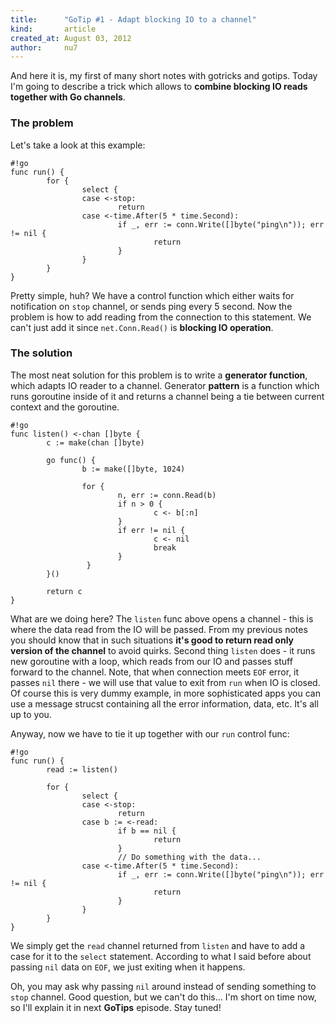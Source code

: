 ```yaml
---
title:      "GoTip #1 - Adapt blocking IO to a channel"
kind:       article
created_at: August 03, 2012
author:     nu7
---
```


And here it is, my first of many short notes with gotricks and gotips. Today
I'm going to describe a trick which allows to **combine blocking IO 
reads together with Go channels**.

### The problem

Let's take a look at this example:

    #!go
    func run() {
            for {
                    select {
                    case <-stop:
                            return
                    case <-time.After(5 * time.Second):
                            if _, err := conn.Write([]byte("ping\n")); err != nil {
                                    return
                            }
                    }
            }
    }

Pretty simple, huh? We have a control function which either waits for
notification on `stop` channel, or sends ping every 5 second. Now the problem
is how to add reading from the connection to this statement. We can't just
add it since `net.Conn.Read()` is **blocking IO operation**.

### The solution

The most neat solution for this problem is to write a **generator function**,
which adapts IO reader to a channel. Generator __pattern__ is a function
which runs goroutine inside of it and returns a channel being a tie between
current context and the goroutine.

    #!go
    func listen() <-chan []byte {
            c := make(chan []byte)

            go func() {
                    b := make([]byte, 1024)

                    for {
                            n, err := conn.Read(b)
                            if n > 0 {
                                    c <- b[:n]
                            }
                            if err != nil {
                                    c <- nil
                                    break
                            }
                     }
            }()
            
            return c 
    }

What are we doing here? The `listen` func above opens a channel - this is
where the data read from the IO will be passed. From my previous notes you
should know that in such situations **it's good to return read only version of 
the channel** to avoid quirks. Second thing `listen` does - it runs 
new goroutine with a loop, which reads from our IO and passes stuff
forward to the channel. Note, that when connection meets
`EOF` error, it passes `nil` there - we will use that value to exit
from `run` when IO is closed. Of course this is very dummy example, in
more sophisticated apps you can use a message strucst containing all the
error information, data, etc. It's all up to you.

Anyway, now we have to tie it up together with our `run` control func:

    #!go
    func run() {
            read := listen()
            
            for {
                    select {
                    case <-stop:
                            return
                    case b := <-read:
                            if b == nil {
                                    return
                            }
                            // Do something with the data... 
                    case <-time.After(5 * time.Second):
                            if _, err := conn.Write([]byte("ping\n")); err != nil {
                                    return
                            }
                    }
            }
    }

We simply get the `read` channel returned from `listen` and have to
add a case for it to the `select` statement. According to what I said before
about passing `nil` data on `EOF`, we just exiting when it happens.

Oh, you may ask why passing `nil` around instead of sending something
to `stop` channel. Good question, but we can't do this... I'm short on time
now, so I'll explain it in next __GoTips__ episode. Stay tuned!
